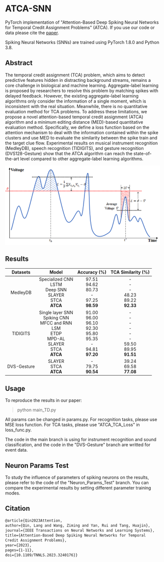 # ATCA-SNN

PyTorch implementation of "Attention-Based Deep Spiking Neural Networks for Temporal Credit Assignment Problems" (ATCA). If you use our code or data please cite the [paper](<https://ieeexplore.ieee.org/document/10038509/>).

Spiking Neural Networks (SNNs) are trained using PyTorch 1.8.0 and Python 3.8.

## Abstract

The temporal credit assignment (TCA) problem, which aims to detect predictive features hidden in distracting background streams, remains a core challenge in biological and machine learning. Aggregate-label learning is proposed by researchers to resolve this problem by matching spikes with delayed feedback. However, the existing aggregate-label learning algorithms only consider the information of a single moment, which is inconsistent with the real situation. Meanwhile, there is no quantitative evaluation method for TCA problems. To address these limitations, we propose a novel attention-based temporal credit assignment (ATCA) algorithm and a minimum editing distance (MED)-based quantitative evaluation method. Specifically, we define a loss function based on the attention mechanism to deal with the information contained within the spike clusters and use MED to evaluate the similarity between the spike train and the target clue flow. Experimental results on musical instrument recognition (MedleyDB), speech recognition (TIDIGITS), and gesture recognition (DVS128-Gesture) show that the ATCA algorithm can reach the state-of-the-art level compared to other aggregate-label learning algorithms.

![LossFunction](./figures/LossFunction.png)

## Results

| Datasets    | Model       | Accuracy (%)  | TCA Similarity (%)|
| :----:      |   :----:    |    :----:     |       :----:      |
| MedleyDB   | Specialized CNN <br> LSTM <br> Deep SNN <br> SLAYER <br> STCA <br> **ATCA**  | 97.51 <br> 94.62 <br> 80.73 <br> - <br> 97.25 <br> **98.59** | - <br> - <br> - <br> 48.23 <br> 89.22 <br> **92.33** <br>|
| TIDIGITS    | Single layer SNN <br> Spiking CNN <br> MFCC and RNN <br> LSM <br> ETDP <br> MPD-AL <br> SLAYER <br> STCA <br> **ATCA** | 91.00 <br> 96.00 <br> 96.10 <br> 92.30 <br> 95.80 <br> 95.35 <br> - <br> 94.81 <br> **97.20** | - <br> - <br> - <br> - <br> - <br> - <br> 59.50 <br> 89.95 <br> **91.51**|
| DVS-Gesture | SLAYER <br> STCA <br> **ATCA** | - <br> 79.75 <br> **90.54** | 39.24 <br> 69.58 <br> **77.08**|

## Usage

To reproduce the results in our paper:
> python main_TD.py

All params can be changed in params.py. For recognition tasks, please use MSE loss function. For TCA tasks, please use "ATCA_TCA_Loss" in loss_func.py.

The code in the main branch is using for instrument recognition and sound classification, and the code in the "DVS-Gesture" branch are writted for event data.

## Neuron Params Test

To study the influence of parameters of spiking neurons on the results, please refer to the code of the "Neuron_Params_Test" branch. You can compare the experimental results by setting different parameter training modes.

## Citation

```
@article{Qin2023Attention,
author={Qin, Lang and Wang, Ziming and Yan, Rui and Tang, Huajin},
journal={IEEE Transactions on Neural Networks and Learning Systems},
title={Attention-Based Deep Spiking Neural Networks for Temporal Credit Assignment Problems},
year={2023},
pages={1-11},
doi={10.1109/TNNLS.2023.3240176}}
